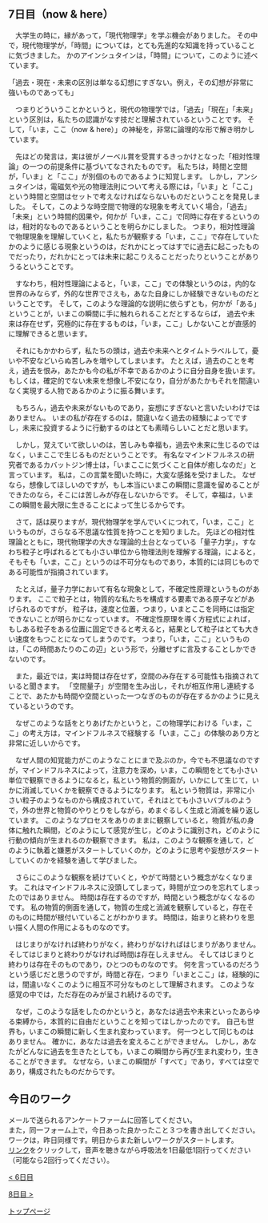 ## 7日目（now & here）


　大学生の時に，縁があって，「現代物理学」を学ぶ機会がありました。
その中で，現代物理学が，「時間」については，とても先進的な知識を持っていることに気づきました。
かのアインシュタインは，「時間」について，このように述べています。


「過去・現在・未来の区別は単なる幻想にすぎない。例え，その幻想が非常に強いものであっても」


　つまりどういうことかというと，現代の物理学では，「過去」「現在」「未来」という区別は，私たちの認識がなす技だと理解されているということです。
そして，「いま，ここ（now & here）」の神秘を，非常に論理的な形で解き明かしています。


　先ほどの発言は，実は彼がノーベル賞を受賞するきっかけとなった「相対性理論」の一つの前提条件に基づいてなされたものです。
私たちは，時間と空間が，「いま」と「ここ」が別個のものであるように知覚します。
しかし，アンシュタインは，電磁気や光の物理法則について考える際には，「いま」と「ここ」という時間と空間はセットで考えなければならないものだということを発見しました。
そして，このような時空間で物理的な現象を考えていく場合，「過去」「未来」という時間的因果や，何かが「いま，ここ」で同時に存在するというのは，相対的なものであるということを明らかにしました。
つまり，相対性理論で物理現象を理解していくと，私たちが観察する「いま，ここ」で存在していたかのように感じる現象というのは，だれかにとってはすでに過去に起こったものでだったり，だれかにとっては未来に起こりえることだったりということがありうるということです。

　すなわち，相対性理論によると，「いま，ここ」での体験というのは，内的な世界のみならず，外的な世界でさえも，あなた自身にしか経験できないものだということです。
そして，このような理論的な説明に依らずとも，何かが「ある」ということが，いまこの瞬間に手に触れられることだとするならば，
過去や未来は存在せず，究極的に存在するものは，「いま，ここ」しかないことが直感的に理解できると思います。

　それにもかかわらず，私たちの頭は，過去や未来へとタイムトラベルして，憂いや不安などいらぬ苦しみを増やしてしまいます。
たとえば，過去のことを考え，過去を恨み，あたかも今の私が不幸であるかのように自分自身を扱います。
もしくは，確定的でない未来を想像し不安になり，自分があたかもそれを間違いなく実現する人物であるかのように振る舞います。


　もちろん，過去や未来がないものであり，妄想にすぎないと言いたいわけではありません。
いまの私が存在するのは，間違いなく過去の経験によってですし，未来に投資するように行動するのはとても素晴らしいことだと思います。


　しかし，覚えていて欲しいのは，苦しみも幸福も，過去や未来に生じるのではなく，いまここで生じるものだということです。
有名なマインドフルネスの研究者であるカバットジン博士は，「いまここに気づくこと自体が癒しなのだ」と言っています。
私は，この言葉を聞いた時に，大変な感銘を受けました。
なぜなら，想像してほしいのですが，もし本当にいまこの瞬間に意識を留めることができたのなら，そこには苦しみが存在しないからです。
そして，幸福は，いまこの瞬間を最大限に生きることによって生じるからです。


　さて，話は戻りますが，現代物理学を学んでいくにつれて，「いま，ここ」というものが，さらなる不思議な性質を持つことを知りました。
先ほどの相対性理論とともに，現代物理学の大きな理論的土台となっている「量子力学」，すなわち粒子と呼ばれるとても小さい単位から物理法則を理解する理論，によると，
そもそも「いま，ここ」というのは不可分なものであり，本質的には同じものである可能性が指摘されています。


　たとえば，量子力学において有名な現象として，不確定性原理というものがあります。
ここで粒子とは，物質的な私たちを構成する要素である原子などがあげられるのですが，
粒子は，速度と位置，つまり，いまとここを同時には指定できないことが明らかになっています。
不確定性原理を導く方程式によれば，もしある粒子をある位置に固定できると考えると，結果として粒子はとても大きい速度をもつことになってしまうのです。
つまり，「いま，ここ」というものは，「この時間あたりのこの辺」という形で，分離せずに言及することしかできないのです。


　また，最近では，実は時間は存在せず，空間のみ存在する可能性も指摘されていると聞きます。
「空間量子」が空間を生み出し，それが相互作用し連続することで、あたかも時間や空間といった一つなぎのものが存在するかのように見えているというのです。


　なぜこのような話をとりあげたかというと，この物理学における「いま，ここ」の考え方は，マインドフルネスで経験する「いま，ここ」の体験のあり方と非常に近しいからです。
 
 
　なぜ人間の知覚能力がこのようなことにまで及ぶのか，今でも不思議なのですが，マインドフルネスによって，注意力を深め，いま，この瞬間をとても小さい単位で観察できるようになると，私という物質的側面が，いかにして生じて，いかに消滅していくかを観察できるようになります。
私という物質は，非常に小さい粒子のようなものから構成されていて，それはとても小さいバブルのようで，外の世界と物質のやりとりをしながら，めまぐるしく生成と消滅を繰り返しています。
このようなプロセスをありのままに観察していると，物質が私の身体に触れた瞬間，どのようにして感覚が生じ，どのように識別され，どのように行動の傾向が生まれるのか観察できます。
私は，このような観察を通して，どのように執着と嫌悪がスタートしていくのか，どのように思考や妄想がスタートしていくのかを経験を通して学びました。


　さらにこのような観察を続けていくと，やがて時間という概念がなくなります。
これはマインドフルネスに没頭してしまって，時間が立つのを忘れてしまったのではありません。
時間は存在するのですが，時間という概念がなくなるのです。
私の物質的側面を通して，物質の生成と消滅を観察していると，存在そのものに時間が根付いていることがわかります。
時間は，始まりと終わりを思い描く人間の作用によるものなのです。


　はじまりがなければ終わりがなく，終わりがなければはじまりがありません。そしてはじまりと終わりがなければ時間は存在しえません。
そしてはじまりと終わりは存在そのものであり，ひとつのものなのです。
何を言っているのだろうという感じだと思うのですが，時間と存在，つまり「いまとここ」は，経験的には，間違いなくこのように相互不可分なものとして理解されます。
このような感覚の中では，ただ存在のみが呈され続けるのです。


　なぜ，このような話をしたのかというと，あなたは過去や未来といったあらゆる束縛から，本質的に自由だということを知ってほしかったのです。
自己も世界も，いまこの瞬間に新しく生まれ変わっています。
何一つとして同じものはありません。
確かに，あなたは過去を変えることができません。
しかし，あなたがどんなに過去を生きたとしても，いまこの瞬間から再び生まれ変わり，生きることができます。
なぜなら，いまこの瞬間が「すべて」であり，すべては空であり，構成されたものだからです。


## 今日のワーク

メールで送られるアンケートファームに回答してください。  
また，同一フォーム上で，今日あった良かったこと３つを書き出してください。  
ワークは，昨日同様です。明日からまた新しいワークがスタートします。  
[リンク](https://drive.google.com/file/d/1wQJl_EH-YImBwdVQ3qjQ3Oqo5lCpJKTA/view?usp=sharing)をクリックして，音声を聴きながら呼吸法を1日最低1回行ってください（可能なら2回行ってください）。  

[< 6日目](https://hogishima.github.io/mfcbt/program/day6)

[8日目 >](https://hogishima.github.io/mfcbt/program/day8)

[トップページ](https://hogishima.github.io/mfcbt/)
